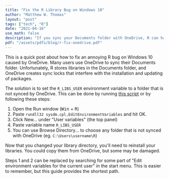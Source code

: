 ```yaml
---
title: "Fix the R Library Bug on Windows 10"
author: "Matthew W. Thomas"
layout: "post"
tags: ["tech", "R"]
date: "2021-04-16"
use_math: false
description: "If you sync your Documents folder with OneDrive, R can have issues"
pdf: "/assets/pdfs/blog/r-fix-onedrive.pdf"
---
```


This is a quick post about how to fix an annoying R bug on Windows 10 caused by OneDrive. Many users use OneDrive to sync their Documents folder. Unfortunately, R stores libraries in the Documents folder, and OneDrive creates sync locks that interfere with the installation and updating of packages.

The solution is to set the `R_LIBS_USER` environment variable to a folder that is not synced by OneDrive. This can be done by running [this script](/gh/scripts/r_fix/r_fix.ps1) or by following these steps:

1. Open the Run window (<kbd>Win</kbd> + <kbd>R</kbd>)
2. Paste `rundll32 sysdm.cpl,EditEnvironmentVariables` and hit OK.
3. Click New... under "User variables" (the top panel)
4. Paste variable name `R_LIBS_USER`
5. You can use Browse Directory... to choose any folder that is not synced with OneDrive (eg. `C:\Users\username\R`)

Now that you changed your library directory, you'll need to reinstall your libraries. You could copy them from OneDrive, but some may be damaged. 

Steps 1 and 2 can be replaced by searching for some part of "Edit environment variables for the current user" in the start menu. This is easier to remember, but this guide provides the shortest path.
